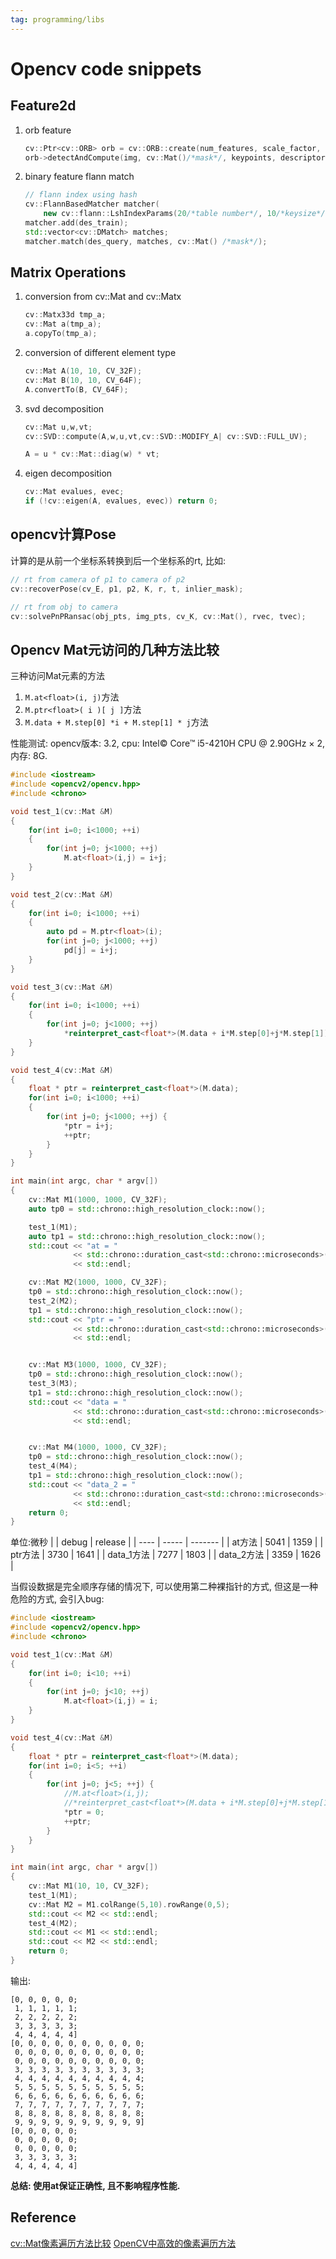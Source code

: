 ```yaml
---
tag: programming/libs
---
```

# Opencv code snippets
## Feature2d
1. orb feature
    ```c++
    cv::Ptr<cv::ORB> orb = cv::ORB::create(num_features, scale_factor, levels);
    orb->detectAndCompute(img, cv::Mat()/*mask*/, keypoints, descriptor); 
    ```

2. binary feature flann match
    ```c++
    // flann index using hash
    cv::FlannBasedMatcher matcher(
        new cv::flann::LshIndexParams(20/*table number*/, 10/*keysize*/, 2/*multi_probe_level*/));
    matcher.add(des_train);
    std::vector<cv::DMatch> matches;
    matcher.match(des_query, matches, cv::Mat() /*mask*/);
    ```

## Matrix Operations
1. conversion from cv::Mat and cv::Matx
    ```c++
    cv::Matx33d tmp_a;
    cv::Mat a(tmp_a);
    a.copyTo(tmp_a);
    ```

2. conversion of different element type
    ```c++
    cv::Mat A(10, 10, CV_32F);
    cv::Mat B(10, 10, CV_64F);
    A.convertTo(B, CV_64F);
    ```

3. svd decomposition
    ```c++
    cv::Mat u,w,vt;
    cv::SVD::compute(A,w,u,vt,cv::SVD::MODIFY_A| cv::SVD::FULL_UV);

    A = u * cv::Mat::diag(w) * vt;
    ```

4. eigen decomposition
    ```c++
    cv::Mat evalues, evec;
    if (!cv::eigen(A, evalues, evec)) return 0;
    ```

## opencv计算Pose
计算的是从前一个坐标系转换到后一个坐标系的rt, 比如:
```c++
// rt from camera of p1 to camera of p2
cv::recoverPose(cv_E, p1, p2, K, r, t, inlier_mask);

// rt from obj to camera
cv::solvePnPRansac(obj_pts, img_pts, cv_K, cv::Mat(), rvec, tvec);
```

## Opencv Mat元访问的几种方法比较
三种访问Mat元素的方法
1. `M.at<float>(i, j)`方法
2. `M.ptr<float>( i )[ j ]`方法
3. `M.data + M.step[0] *i + M.step[1] * j`方法

性能测试:
opencv版本: 3.2, cpu: Intel© Core™ i5-4210H CPU @ 2.90GHz × 2, 内存: 8G.
```c++
#include <iostream>
#include <opencv2/opencv.hpp>
#include <chrono>

void test_1(cv::Mat &M)
{
    for(int i=0; i<1000; ++i)
    {
        for(int j=0; j<1000; ++j)
            M.at<float>(i,j) = i+j;
    }
}

void test_2(cv::Mat &M)
{
    for(int i=0; i<1000; ++i)
    {
        auto pd = M.ptr<float>(i);
        for(int j=0; j<1000; ++j)
            pd[j] = i+j;
    }
}

void test_3(cv::Mat &M)
{
    for(int i=0; i<1000; ++i)
    {
        for(int j=0; j<1000; ++j)
            *reinterpret_cast<float*>(M.data + i*M.step[0]+j*M.step[1]) = i+j;
    }
}

void test_4(cv::Mat &M)
{
    float * ptr = reinterpret_cast<float*>(M.data);
    for(int i=0; i<1000; ++i)
    {
        for(int j=0; j<1000; ++j) {
            *ptr = i+j;
            ++ptr;
        }
    }
}

int main(int argc, char * argv[])
{
    cv::Mat M1(1000, 1000, CV_32F);
    auto tp0 = std::chrono::high_resolution_clock::now();

    test_1(M1);
    auto tp1 = std::chrono::high_resolution_clock::now();
    std::cout << "at = "
              << std::chrono::duration_cast<std::chrono::microseconds>(tp1-tp0).count()
              << std::endl;

    cv::Mat M2(1000, 1000, CV_32F);
    tp0 = std::chrono::high_resolution_clock::now();
    test_2(M2);
    tp1 = std::chrono::high_resolution_clock::now();
    std::cout << "ptr = "
              << std::chrono::duration_cast<std::chrono::microseconds>(tp1-tp0).count()
              << std::endl;


    cv::Mat M3(1000, 1000, CV_32F);
    tp0 = std::chrono::high_resolution_clock::now();
    test_3(M3);
    tp1 = std::chrono::high_resolution_clock::now();
    std::cout << "data = "
              << std::chrono::duration_cast<std::chrono::microseconds>(tp1-tp0).count()
              << std::endl;


    cv::Mat M4(1000, 1000, CV_32F);
    tp0 = std::chrono::high_resolution_clock::now();
    test_4(M4);
    tp1 = std::chrono::high_resolution_clock::now();
    std::cout << "data_2 = "
              << std::chrono::duration_cast<std::chrono::microseconds>(tp1-tp0).count()
              << std::endl;
    return 0;
}
```


单位:微秒
|      | debug | release |
| ---- | ----- | ------- |
| at方法 | 5041 | 1359 |
| ptr方法 | 3730 | 1641 |
| data_1方法 | 7277 | 1803 |
| data_2方法 | 3359 | 1626 |

当假设数据是完全顺序存储的情况下, 可以使用第二种裸指针的方式, 但这是一种危险的方式, 会引入bug:
```c++
#include <iostream>
#include <opencv2/opencv.hpp>
#include <chrono>

void test_1(cv::Mat &M)
{
    for(int i=0; i<10; ++i)
    {
        for(int j=0; j<10; ++j)
            M.at<float>(i,j) = i;
    }
}

void test_4(cv::Mat &M)
{
    float * ptr = reinterpret_cast<float*>(M.data);
    for(int i=0; i<5; ++i)
    {
        for(int j=0; j<5; ++j) {
            //M.at<float>(i,j);
            //*reinterpret_cast<float*>(M.data + i*M.step[0]+j*M.step[1]) = 0;
            *ptr = 0;
            ++ptr;
        }
    }
}

int main(int argc, char * argv[])
{
    cv::Mat M1(10, 10, CV_32F);
    test_1(M1);
    cv::Mat M2 = M1.colRange(5,10).rowRange(0,5);
    std::cout << M2 << std::endl;
    test_4(M2);
    std::cout << M1 << std::endl;
    std::cout << M2 << std::endl;
    return 0;
}
```

输出:
```
[0, 0, 0, 0, 0;
 1, 1, 1, 1, 1;
 2, 2, 2, 2, 2;
 3, 3, 3, 3, 3;
 4, 4, 4, 4, 4]
[0, 0, 0, 0, 0, 0, 0, 0, 0, 0;
 0, 0, 0, 0, 0, 0, 0, 0, 0, 0;
 0, 0, 0, 0, 0, 0, 0, 0, 0, 0;
 3, 3, 3, 3, 3, 3, 3, 3, 3, 3;
 4, 4, 4, 4, 4, 4, 4, 4, 4, 4;
 5, 5, 5, 5, 5, 5, 5, 5, 5, 5;
 6, 6, 6, 6, 6, 6, 6, 6, 6, 6;
 7, 7, 7, 7, 7, 7, 7, 7, 7, 7;
 8, 8, 8, 8, 8, 8, 8, 8, 8, 8;
 9, 9, 9, 9, 9, 9, 9, 9, 9, 9]
[0, 0, 0, 0, 0;
 0, 0, 0, 0, 0;
 0, 0, 0, 0, 0;
 3, 3, 3, 3, 3;
 4, 4, 4, 4, 4]
```

__总结: 使用at保证正确性, 且不影响程序性能.__

## Reference
[cv::Mat像素遍历方法比较](https://www.jianshu.com/p/fc2f247fc2c4)
[OpenCV中高效的像素遍历方法](https://cloud.tencent.com/developer/article/1457892)